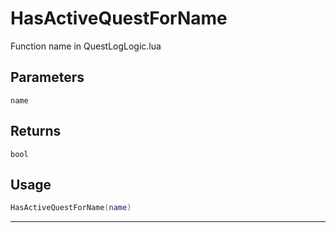# HasActiveQuestForName
Function name in QuestLogLogic.lua
## Parameters
`name`
## Returns
`bool`
## Usage
```lua
HasActiveQuestForName(name)
```
---
